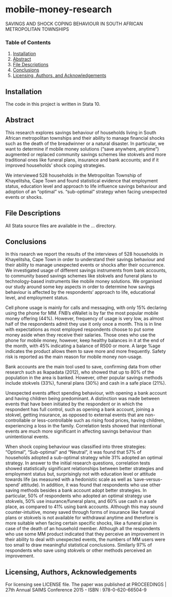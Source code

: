 # mobile-money-research
SAVINGS AND SHOCK COPING BEHAVIOUR IN SOUTH AFRICAN METROPOLITAN TOWNSHIPS


### Table of Contents

1. [Installation](#installation)
2. [Abstract](#motivation)
3. [File Descriptions](#files)
4. [Conclusions](#conclusions)
5. [Licensing, Authors, and Acknowledgements](#licensing)

## Installation <a name="installation"></a>
The code in this project is written in Stata 10.

## Abstract<a name="motivation"></a>

This research explores savings behaviour of households living in South African metropolitan townships and their ability to manage financial shocks such as the death of the breadwinner or a natural disaster. In particular, we want to determine if mobile money solutions (“save anywhere, anytime”) augmented or replaced community savings schemes like stokvels and more traditional ones like funeral plans, insurance and bank accounts; and if it improved households’ shock coping strategies. 

We interviewed 528 households in the Metropolitan Township of Khayelitsha, Cape Town and found statistical evidence that employment status, education level and approach to life influence savings behaviour and adoption of an “optimal” vs. “sub-optimal” strategy when facing unexpected events or shocks.


## File Descriptions <a name="files"></a>

All Stata source files are available in the ... directory.


## Conclusions<a name="conclusions"></a>
In this rsearch we report the results of the interviews of 528 households in Khayelitsha, Cape Town in order to understand their savings behaviour and their ability to manage unexpected events or shocks after their occurrence. We investigated usage of different savings instruments from bank accounts, to community based savings schemes like stokvels and funeral plans to technology-based instruments like mobile money solutions. We organised our study around some key aspects in order to determine how savings behaviour is affected by the respondents’ approach to life, educational level, and employment status.

Cell phone usage is mainly for calls and messaging, with only 15% declaring using the phone for MM. FNB’s eWallet is by far the most popular mobile money offering (44%). However, frequency of usage is very low, as almost half of the respondents admit they use it only once a month. This is in line with expectations as most employed respondents choose to put some money aside when they receive their salaries. Those ones who use the phone for mobile money, however, keep healthy balances in it at the end of the month, with 45% indicating a balance of R500 or more. A large %age indicates the product allows them to save more and more frequently. Safety risk is reported as the main reason for mobile money non-usage.

Bank accounts are the main tool used to save, confirming data from other research such as Ikapadata (2012), who showed that up to 80% of the population in the area is banked. However, other popular savings methods include stokvels (33%), funeral plans (30%) and cash in a safe place (21%).

Unexpected events affect spending behaviour, with opening a bank account and having children being predominant. A distinction was made between events that have been initiated by the respondent or in which the respondent has full control, such as opening a bank account, joining a stokvel, getting insurance, as opposed to external events that are non- controllable or less-controllable such as rising food prices, having children, experiencing a loss in the family. Correlation tests showed that intentional events are much more significant in affecting savings behaviour than unintentional events.

When shock coping behaviour was classified into three strategies: “Optimal”, “Sub-optimal” and “Neutral”, it was found that 57% of households adopted a sub-optimal strategy while 31% adopted an optimal strategy. In answer to the initial research questions, correlation tests showed statistically significant relationships between better strategies and employment status but, surprisingly not with education level or attitude towards life (as measured with a hedonistic scale as well as ‘save-versus-spend’ attitude). In addition, it was found that respondents who use other saving methods besides a bank account adopt better strategies. In particular, 50% of respondents who adopted an optimal strategy use stokvels, 50% use insurance/funeral plans, and 60% use cash in a safe place, as compared to 41% using bank accounts. Although this may sound counter-intuitive, money saved through forms of insurance like funeral plans or stokvels is not available for withdrawal anytime and therefore is more suitable when facing certain specific shocks, like a funeral plan in case of the death of an household member.
Although all the respondents who use some MM product indicated that they perceive an improvement in their ability to deal with unexpected events, the numbers of MM users were too small to draw meaningful statistical conclusions. Similarly 97% of respondents who save using stokvels or other methods perceived an improvement.

## Licensing, Authors, Acknowledgements<a name="licensing"></a>
For licensing see LICENSE file. The paper was published at  PROCEEDINGS | 27th Annual SAIMS Conference 2015 - ISBN : 978-0-620-66504-9
